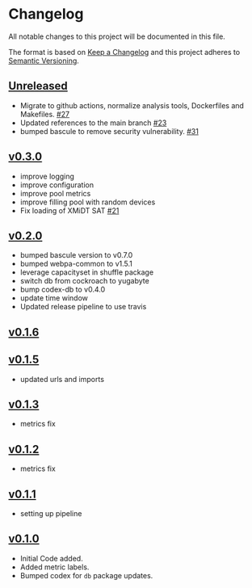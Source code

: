 # Changelog
All notable changes to this project will be documented in this file.

The format is based on [Keep a Changelog](http://keepachangelog.com/en/1.0.0/)
and this project adheres to [Semantic Versioning](http://semver.org/spec/v2.0.0.html).

## [Unreleased]
- Migrate to github actions, normalize analysis tools, Dockerfiles and Makefiles. [#27](https://github.com/xmidt-org/heimdall/pull/27)
- Updated references to the main branch [#23](https://github.com/xmidt-org/heimdall/pull/23)
- bumped bascule to remove security vulnerability. [#31](https://github.com/xmidt-org/heimdall/pull/31)

## [v0.3.0]
- improve logging
- improve configuration
- improve pool metrics
- improve filling pool with random devices
- Fix loading of XMiDT SAT [#21](https://github.com/xmidt-org/heimdall/pull/21)

## [v0.2.0]
- bumped bascule version to v0.7.0
- bumped webpa-common to v1.5.1
- leverage capacityset in shuffle package
- switch db from cockroach to yugabyte
- bump codex-db to v0.4.0
- update time window
- Updated release pipeline to use travis

## [v0.1.6]

## [v0.1.5]
- updated urls and imports

## [v0.1.3]
- metrics fix

## [v0.1.2]
- metrics fix

## [v0.1.1]
- setting up pipeline

## [v0.1.0]
- Initial Code added.
- Added metric labels.
- Bumped codex for `db` package updates.

[Unreleased]: https://github.com/xmidt-org/heimdall/compare/0.3.0...HEAD
[v0.3.0]: https://github.com/xmidt-org/heimdall/compare/0.2.0...v0.3.0
[v0.2.0]: https://github.com/xmidt-org/heimdall/compare/0.1.6...v0.2.0
[v0.1.6]: https://github.com/xmidt-org/heimdall/compare/0.1.5...v0.1.6
[v0.1.5]: https://github.com/xmidt-org/heimdall/compare/0.1.4...v0.1.5
[v0.1.4]: https://github.com/xmidt-org/heimdall/compare/0.1.3...v0.1.4
[v0.1.3]: https://github.com/xmidt-org/heimdall/compare/0.1.2...v0.1.3
[v0.1.2]: https://github.com/xmidt-org/heimdall/compare/0.1.1...v0.1.2
[v0.1.1]: https://github.com/xmidt-org/heimdall/compare/0.1.0...v0.1.1
[v0.1.0]: https://github.com/xmidt-org/heimdall/compare/0.0.0...v0.1.0
